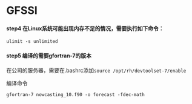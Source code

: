 # GFSSI

#### step4 在Linux系统可能出现内存不足的情况，需要执行如下命令：

`ulimit -s unlimited`

#### step5 编译的需要gfortran-7的版本

在公司的服务器，需要在.bashrc添加`source /opt/rh/devtoolset-7/enable`

编译命令

`gfortran-7 nowcasting_10.f90 -o forecast -fdec-math`
